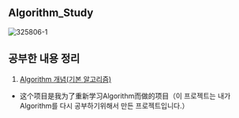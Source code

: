 ## Algorithm_Study 

![325806-1](https://user-images.githubusercontent.com/60682087/169774080-afbfd5f1-33b8-4f90-80e9-2902184ee0eb.png)


## 공부한 내용 정리

1. [Algorithm 개념(기본 알고리즘)](./week1.md)


- 这个项目是我为了重新学习Algorithm而做的项目（이 프로젝트는 내가 Algorithm를 다시 공부하기위해서 만든 프로젝트입니다.）
